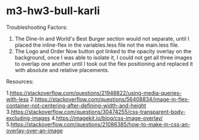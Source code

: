 # m3-hw3-bull-karli

Troubleshooting Factors:

1. The Dine-In and World's Best Burger section would not separate, until I placed the inline-flex in the variables.less file not the main.less file.
2. The Logo and Order Now button got linked to the opacity overlay on the background, once I was able to isolate it, I could not get all three images to overlap one another until I took out the flex positioning and replaced it with absolute and relative placements.

Resources:

1.https://stackoverflow.com/questions/21948822/using-media-queries-with-less
2.https://stackoverflow.com/questions/56408834/image-in-flex-container-not-centering-after-defining-width-and-height
3.https://stackoverflow.com/questions/30474255/css-transparent-body-excluding-images
4.https://imagekit.io/blog/css-image-overlay/
5.https://stackoverflow.com/questions/21086385/how-to-make-in-css-an-overlay-over-an-image


